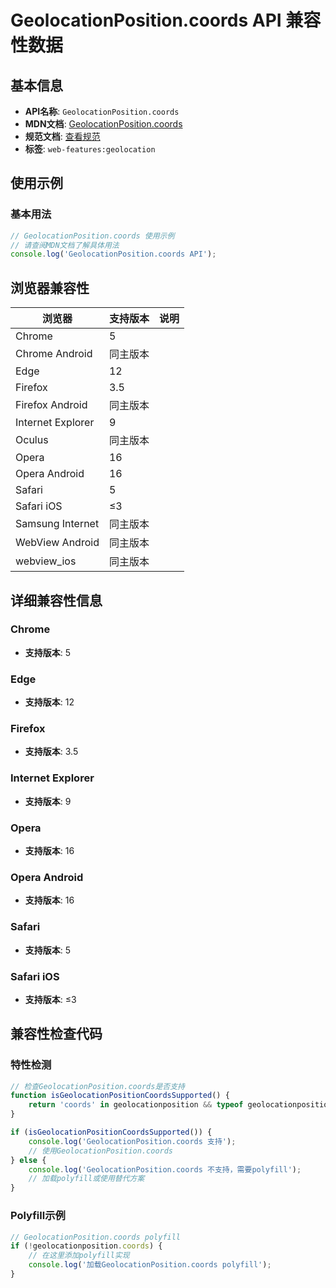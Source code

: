 # GeolocationPosition.coords API 兼容性数据

## 基本信息

- **API名称**: `GeolocationPosition.coords`
- **MDN文档**: [GeolocationPosition.coords](https://developer.mozilla.org/docs/Web/API/GeolocationPosition/coords)
- **规范文档**: [查看规范](https://w3c.github.io/geolocation/#coords-attribute)
- **标签**: `web-features:geolocation`

## 使用示例

### 基本用法

```javascript
// GeolocationPosition.coords 使用示例
// 请查阅MDN文档了解具体用法
console.log('GeolocationPosition.coords API');
```

## 浏览器兼容性

| 浏览器 | 支持版本 | 说明 |
|--------|----------|------|
| Chrome | 5 |  |
| Chrome Android | 同主版本 |  |
| Edge | 12 |  |
| Firefox | 3.5 |  |
| Firefox Android | 同主版本 |  |
| Internet Explorer | 9 |  |
| Oculus | 同主版本 |  |
| Opera | 16 |  |
| Opera Android | 16 |  |
| Safari | 5 |  |
| Safari iOS | ≤3 |  |
| Samsung Internet | 同主版本 |  |
| WebView Android | 同主版本 |  |
| webview_ios | 同主版本 |  |

## 详细兼容性信息

### Chrome

- **支持版本**: 5

### Edge

- **支持版本**: 12

### Firefox

- **支持版本**: 3.5

### Internet Explorer

- **支持版本**: 9

### Opera

- **支持版本**: 16

### Opera Android

- **支持版本**: 16

### Safari

- **支持版本**: 5

### Safari iOS

- **支持版本**: ≤3

## 兼容性检查代码

### 特性检测

```javascript
// 检查GeolocationPosition.coords是否支持
function isGeolocationPositionCoordsSupported() {
    return 'coords' in geolocationposition && typeof geolocationposition.coords === 'function';
}

if (isGeolocationPositionCoordsSupported()) {
    console.log('GeolocationPosition.coords 支持');
    // 使用GeolocationPosition.coords
} else {
    console.log('GeolocationPosition.coords 不支持，需要polyfill');
    // 加载polyfill或使用替代方案
}
```

### Polyfill示例

```javascript
// GeolocationPosition.coords polyfill
if (!geolocationposition.coords) {
    // 在这里添加polyfill实现
    console.log('加载GeolocationPosition.coords polyfill');
}
```

